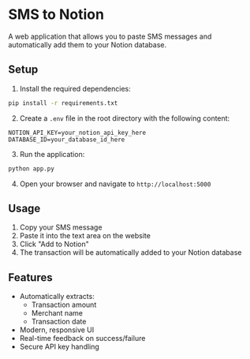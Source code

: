 # SMS to Notion

A web application that allows you to paste SMS messages and automatically add them to your Notion database.

## Setup

1. Install the required dependencies:
```bash
pip install -r requirements.txt
```

2. Create a `.env` file in the root directory with the following content:
```
NOTION_API_KEY=your_notion_api_key_here
DATABASE_ID=your_database_id_here
```

3. Run the application:
```bash
python app.py
```

4. Open your browser and navigate to `http://localhost:5000`

## Usage

1. Copy your SMS message
2. Paste it into the text area on the website
3. Click "Add to Notion"
4. The transaction will be automatically added to your Notion database

## Features

- Automatically extracts:
  - Transaction amount
  - Merchant name
  - Transaction date
- Modern, responsive UI
- Real-time feedback on success/failure
- Secure API key handling 